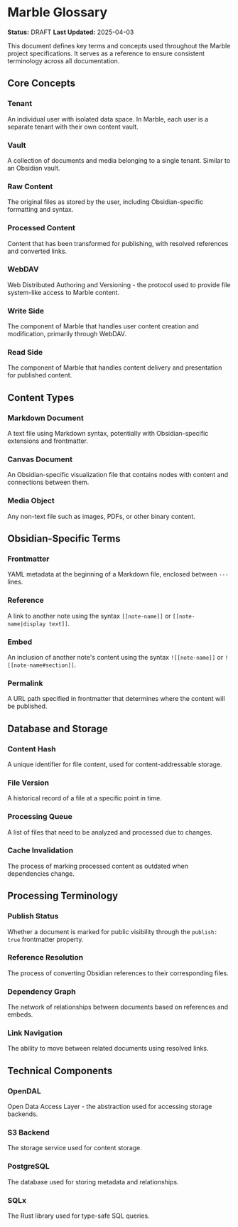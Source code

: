 # Marble Glossary

**Status:** DRAFT
**Last Updated:** 2025-04-03

This document defines key terms and concepts used throughout the Marble project specifications. It serves as a reference to ensure consistent terminology across all documentation.

## Core Concepts

### Tenant
An individual user with isolated data space. In Marble, each user is a separate tenant with their own content vault.

### Vault
A collection of documents and media belonging to a single tenant. Similar to an Obsidian vault.

### Raw Content
The original files as stored by the user, including Obsidian-specific formatting and syntax.

### Processed Content
Content that has been transformed for publishing, with resolved references and converted links.

### WebDAV
Web Distributed Authoring and Versioning - the protocol used to provide file system-like access to Marble content.

### Write Side
The component of Marble that handles user content creation and modification, primarily through WebDAV.

### Read Side
The component of Marble that handles content delivery and presentation for published content.

## Content Types

### Markdown Document
A text file using Markdown syntax, potentially with Obsidian-specific extensions and frontmatter.

### Canvas Document
An Obsidian-specific visualization file that contains nodes with content and connections between them.

### Media Object
Any non-text file such as images, PDFs, or other binary content.

## Obsidian-Specific Terms

### Frontmatter
YAML metadata at the beginning of a Markdown file, enclosed between `---` lines.

### Reference
A link to another note using the syntax `[[note-name]]` or `[[note-name|display text]]`.

### Embed
An inclusion of another note's content using the syntax `![[note-name]]` or `![[note-name#section]]`.

### Permalink
A URL path specified in frontmatter that determines where the content will be published.

## Database and Storage

### Content Hash
A unique identifier for file content, used for content-addressable storage.

### File Version
A historical record of a file at a specific point in time.

### Processing Queue
A list of files that need to be analyzed and processed due to changes.

### Cache Invalidation
The process of marking processed content as outdated when dependencies change.

## Processing Terminology

### Publish Status
Whether a document is marked for public visibility through the `publish: true` frontmatter property.

### Reference Resolution
The process of converting Obsidian references to their corresponding files.

### Dependency Graph
The network of relationships between documents based on references and embeds.

### Link Navigation
The ability to move between related documents using resolved links.

## Technical Components

### OpenDAL
Open Data Access Layer - the abstraction used for accessing storage backends.

### S3 Backend
The storage service used for content storage.

### PostgreSQL
The database used for storing metadata and relationships.

### SQLx
The Rust library used for type-safe SQL queries.
